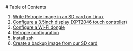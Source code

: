 # Table of Contents

1. [Write Retropie image in an SD card on Linux](./installing-retropie.md)
2. [Configure a 3.5inch display (XPT2046 touch controller)]()
3. [Configure a Wi-Fi dongle]()
4. [Retropie configuration]()
5. [Install zsh]()
6. [Create a backup image from our SD card]()
